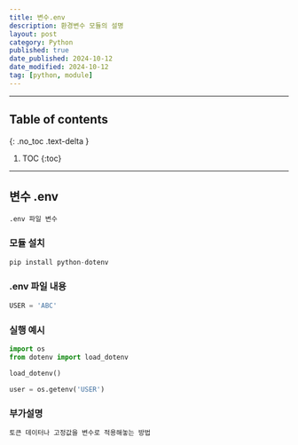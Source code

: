 ```yaml
---
title: 변수.env
description: 환경변수 모듈의 설명
layout: post
category: Python
published: true
date_published: 2024-10-12
date_modified: 2024-10-12
tag: [python, module]
---
```

---
## Table of contents
{: .no_toc .text-delta }

1. TOC
{:toc}
---

<!-- 글의 제목은 ##
    나머지 큰 제목은 ###
    이후 나머지는 4개이상 -->

## 변수 .env
`.env 파일 변수`

### 모듈 설치
```python
pip install python-dotenv
```

### .env 파일 내용
```python
USER = 'ABC'
```

### 실행 예시
```python
import os
from dotenv import load_dotenv

load_dotenv()

user = os.getenv('USER')
```

### 부가설명
```html
토큰 데이터나 고정값을 변수로 적용해놓는 방법
```
